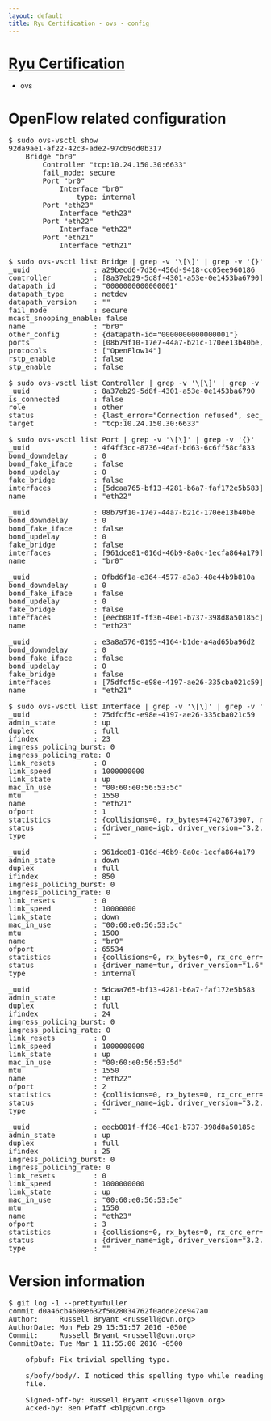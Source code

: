 ```yaml
---
layout: default
title: Ryu Certification - ovs - config
---
```

# [Ryu Certification](http://osrg.github.io/ryu/certification.html)
* ovs 

# OpenFlow related configuration
<pre>
$ sudo ovs-vsctl show
92da9ae1-af22-42c3-ade2-97cb9dd0b317
    Bridge "br0"
        Controller "tcp:10.24.150.30:6633"
        fail_mode: secure
        Port "br0"
            Interface "br0"
                type: internal
        Port "eth23"
            Interface "eth23"
        Port "eth22"
            Interface "eth22"
        Port "eth21"
            Interface "eth21"

$ sudo ovs-vsctl list Bridge | grep -v '\[\]' | grep -v '{}'
_uuid               : a29becd6-7d36-456d-9418-cc05ee960186
controller          : [8a37eb29-5d8f-4301-a53e-0e1453ba6790]
datapath_id         : "0000000000000001"
datapath_type       : netdev
datapath_version    : "<built-in>"
fail_mode           : secure
mcast_snooping_enable: false
name                : "br0"
other_config        : {datapath-id="0000000000000001"}
ports               : [08b79f10-17e7-44a7-b21c-170ee13b40be, 0fbd6f1a-e364-4577-a3a3-48e44b9b810a, 4f4ff3cc-8736-46af-bd63-6c6ff58cf833, e3a8a576-0195-4164-b1de-a4ad65ba96d2]
protocols           : ["OpenFlow14"]
rstp_enable         : false
stp_enable          : false

$ sudo ovs-vsctl list Controller | grep -v '\[\]' | grep -v '{}'
_uuid               : 8a37eb29-5d8f-4301-a53e-0e1453ba6790
is_connected        : false
role                : other
status              : {last_error="Connection refused", sec_since_connect="11", sec_since_disconnect="3", state=BACKOFF}
target              : "tcp:10.24.150.30:6633"

$ sudo ovs-vsctl list Port | grep -v '\[\]' | grep -v '{}'
_uuid               : 4f4ff3cc-8736-46af-bd63-6c6ff58cf833
bond_downdelay      : 0
bond_fake_iface     : false
bond_updelay        : 0
fake_bridge         : false
interfaces          : [5dcaa765-bf13-4281-b6a7-faf172e5b583]
name                : "eth22"

_uuid               : 08b79f10-17e7-44a7-b21c-170ee13b40be
bond_downdelay      : 0
bond_fake_iface     : false
bond_updelay        : 0
fake_bridge         : false
interfaces          : [961dce81-016d-46b9-8a0c-1ecfa864a179]
name                : "br0"

_uuid               : 0fbd6f1a-e364-4577-a3a3-48e44b9b810a
bond_downdelay      : 0
bond_fake_iface     : false
bond_updelay        : 0
fake_bridge         : false
interfaces          : [eecb081f-ff36-40e1-b737-398d8a50185c]
name                : "eth23"

_uuid               : e3a8a576-0195-4164-b1de-a4ad65ba96d2
bond_downdelay      : 0
bond_fake_iface     : false
bond_updelay        : 0
fake_bridge         : false
interfaces          : [75dfcf5c-e98e-4197-ae26-335cba021c59]
name                : "eth21"

$ sudo ovs-vsctl list Interface | grep -v '\[\]' | grep -v '{}'
_uuid               : 75dfcf5c-e98e-4197-ae26-335cba021c59
admin_state         : up
duplex              : full
ifindex             : 23
ingress_policing_burst: 0
ingress_policing_rate: 0
link_resets         : 0
link_speed          : 1000000000
link_state          : up
mac_in_use          : "00:60:e0:56:53:5c"
mtu                 : 1550
name                : "eth21"
ofport              : 1
statistics          : {collisions=0, rx_bytes=47427673907, rx_crc_err=0, rx_dropped=0, rx_errors=0, rx_frame_err=0, rx_over_err=0, rx_packets=31696456, tx_bytes=0, tx_dropped=0, tx_errors=0, tx_packets=0}
status              : {driver_name=igb, driver_version="3.2.10-k", firmware_version="2.10-9"}
type                : ""

_uuid               : 961dce81-016d-46b9-8a0c-1ecfa864a179
admin_state         : down
duplex              : full
ifindex             : 850
ingress_policing_burst: 0
ingress_policing_rate: 0
link_resets         : 0
link_speed          : 10000000
link_state          : down
mac_in_use          : "00:60:e0:56:53:5c"
mtu                 : 1500
name                : "br0"
ofport              : 65534
statistics          : {collisions=0, rx_bytes=0, rx_crc_err=0, rx_dropped=0, rx_errors=0, rx_frame_err=0, rx_over_err=0, rx_packets=0, tx_bytes=0, tx_dropped=0, tx_errors=0, tx_packets=0}
status              : {driver_name=tun, driver_version="1.6", firmware_version="N/A"}
type                : internal

_uuid               : 5dcaa765-bf13-4281-b6a7-faf172e5b583
admin_state         : up
duplex              : full
ifindex             : 24
ingress_policing_burst: 0
ingress_policing_rate: 0
link_resets         : 0
link_speed          : 1000000000
link_state          : up
mac_in_use          : "00:60:e0:56:53:5d"
mtu                 : 1550
name                : "eth22"
ofport              : 2
statistics          : {collisions=0, rx_bytes=0, rx_crc_err=0, rx_dropped=0, rx_errors=0, rx_frame_err=0, rx_over_err=0, rx_packets=0, tx_bytes=31542354549, tx_dropped=0, tx_errors=0, tx_packets=21064248}
status              : {driver_name=igb, driver_version="3.2.10-k", firmware_version="2.10-9"}
type                : ""

_uuid               : eecb081f-ff36-40e1-b737-398d8a50185c
admin_state         : up
duplex              : full
ifindex             : 25
ingress_policing_burst: 0
ingress_policing_rate: 0
link_resets         : 0
link_speed          : 1000000000
link_state          : up
mac_in_use          : "00:60:e0:56:53:5e"
mtu                 : 1550
name                : "eth23"
ofport              : 3
statistics          : {collisions=0, rx_bytes=0, rx_crc_err=0, rx_dropped=0, rx_errors=0, rx_frame_err=0, rx_over_err=0, rx_packets=0, tx_bytes=10239885000, tx_dropped=0, tx_errors=0, tx_packets=6826590}
status              : {driver_name=igb, driver_version="3.2.10-k", firmware_version="2.10-9"}
type                : ""
</pre>

# Version information
<pre>
$ git log -1 --pretty=fuller
commit d0a46cb4608e632f5028034762f0adde2ce947a0
Author:     Russell Bryant &lt;russell@ovn.org&gt;
AuthorDate: Mon Feb 29 15:51:57 2016 -0500
Commit:     Russell Bryant &lt;russell@ovn.org&gt;
CommitDate: Tue Mar 1 11:55:00 2016 -0500

    ofpbuf: Fix trivial spelling typo.
    
    s/bofy/body/. I noticed this spelling typo while reading this header
    file.
    
    Signed-off-by: Russell Bryant &lt;russell@ovn.org&gt;
    Acked-by: Ben Pfaff &lt;blp@ovn.org&gt;
</pre>
